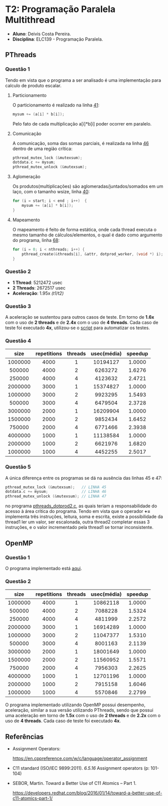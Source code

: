 # T2: Programação Paralela Multithread

-   **Aluno**: Deivis Costa Pereira.
-   **Disciplina**: ELC139 - Programação Paralela.

## PThreads

### Questão 1

Tendo em vista que o programa a ser analisado é uma implementação para calculo de produto escalar.

1. Particionamento

    O particionamento é realizado na linha [41](https://github.com/elc139/t2-oscaruno/blob/master/pthreads_dotprod/pthreads_dotprod.c#L41):

    ```c
    mysum += (a[i] * b[i]);
    ```

    Pelo fato de cada multiplicação a[i]\*b[i] poder ocorrer em paralelo.

2. Comunicação

    A comunicação, soma das somas parciais, é realizada na linha [46](https://github.com/elc139/t2-oscaruno/blob/master/pthreads_dotprod/pthreads_dotprod.c#L46) dentro de uma região crítica:

    ```c
    pthread_mutex_lock (&mutexsum);
    dotdata.c += mysum;
    pthread_mutex_unlock (&mutexsum);
    ```

3. Aglomeração

    Os produtos(multiplicações) são aglomeradas/juntados/somados em um laço, com o tamanho wsize, linha [40](https://github.com/elc139/t2-oscaruno/blob/master/pthreads_dotprod/pthreads_dotprod.c#L40):

    ```c
    for (i = start; i < end ; i++)  {
        mysum += (a[i] * b[i]);
    }
    ```

4. Mapeamento

    O mapeamento é feito de forma estática, onde cada thread executa o mesmo tamanho de cálculos/elementos, o qual é dado como argumento do programa, linha [68](https://github.com/elc139/t2-oscaruno/blob/master/pthreads_dotprod/pthreads_dotprod.c#L68):

    ```c
    for (i = 0; i < nthreads; i++) {
        pthread_create(&threads[i], &attr, dotprod_worker, (void *) i);
    }
    ```

### Questão 2

-   **1 Thread**: 5212472 usec
-   **2 Threads**: 2672517 usec
-   **Aceleração**: 1.95x _(t1/t2)_

### Questão 3

A aceleração se sustentou para outros casos de teste. Em torno de **1.6x** com o uso de **2 threads** e de **2.4x** com o uso de **4 threads**. Cada caso de teste foi executado **4x**, utilizou-se o [script](https://github.com/elc139/t2-oscaruno/blob/master/script.sh) para automatizar os testes.

### Questão 4

|  size   | repetitions | threads | usec(média) | speedup |
| :-----: | :---------: | :-----: | :---------: | :-----: |
| 1000000 |    4000     |    1    |  10194127   | 1.0000  |
| 500000  |    4000     |    2    |   6263272   | 1.6276  |
| 250000  |    4000     |    4    |   4123632   | 2.4721  |
| 2000000 |    3000     |    1    |  15374827   | 1.0000  |
| 1000000 |    3000     |    2    |   9923295   | 1.5493  |
| 500000  |    3000     |    4    |   6479504   | 2.3728  |
| 3000000 |    2000     |    1    |  16209904   | 1.0000  |
| 1500000 |    2000     |    2    |   9852434   | 1.6452  |
| 750000  |    2000     |    4    |   6771466   | 2.3938  |
| 4000000 |    1000     |    1    |  11138584   | 1.0000  |
| 2000000 |    1000     |    2    |   6621976   | 1.6820  |
| 1000000 |    1000     |    4    |   4452255   | 2.5017  |

### Questão 5

A única diferença entre os programas se dá na ausência das linhas 45 e 47:

```c
pthread_mutex_lock (&mutexsum);   // LINHA 45
dotdata.c += mysum;               // LINHA 46
pthread_mutex_unlock (&mutexsum); // LINHA 47
```

no programa [pthreads_dotprod2.c](https://github.com/elc139/t2-oscaruno/blob/master/pthreads_dotprod/pthreads_dotprod2.c), as quais teriam a responsabilidade do acesso à área crítica do programa. Tendo em vista que o operador **+=** implementa três instruções, leitura, soma e escrita, existe a possibilidade da thread1 ler um valor, ser escalonada, outra thread2 completar essas 3 instruções, e o valor incrementado pela thread1 se tornar inconsistente.

## OpenMP

### Questão 1

O programa implementado está [aqui](https://github.com/elc139/t2-oscaruno/blob/master/openmp/omp_dotprod.c).

### Questão 2

|  size   | repetitions | threads | usec(média) | speedup |
| :-----: | :---------: | :-----: | :---------: | :-----: |
| 1000000 |    4000     |    1    |  10862118   | 1.0000  |
| 500000  |    4000     |    2    |   7088228   | 1.5324  |
| 250000  |    4000     |    4    |   4811999   | 2.2572  |
| 2000000 |    3000     |    1    |  16914289   | 1.0000  |
| 1000000 |    3000     |    2    |  11047377   | 1.5310  |
| 500000  |    3000     |    4    |   8001163   | 2.1139  |
| 3000000 |    2000     |    1    |  18001649   | 1.0000  |
| 1500000 |    2000     |    2    |  11560952   | 1.5571  |
| 750000  |    2000     |    4    |   7956303   | 2.2625  |
| 4000000 |    1000     |    1    |  12701196   | 1.0000  |
| 2000000 |    1000     |    2    |   7915158   | 1.6046  |
| 1000000 |    1000     |    4    |   5570846   | 2.2799  |

O programa implementado utilizando OpenMP possui desempenho, aceleração, similar a sua versão utilizando PThreads, sendo que possui uma aceleração em torno de **1.5x** com o uso de **2 threads** e de **2.2x** com o uso de **4 threads**. Cada caso de teste foi executado **4x**.

## Referências

-   Assignment Operators:

    https://en.cppreference.com/w/c/language/operator_assignment

-   C11 standard (ISO/IEC 9899:2011). _6.5.16_ Assignment operators (p: 101-104)
-   SEBOR, Martin. Toward a Better Use of C11 Atomics – Part 1.

    https://developers.redhat.com/blog/2016/01/14/toward-a-better-use-of-c11-atomics-part-1/

